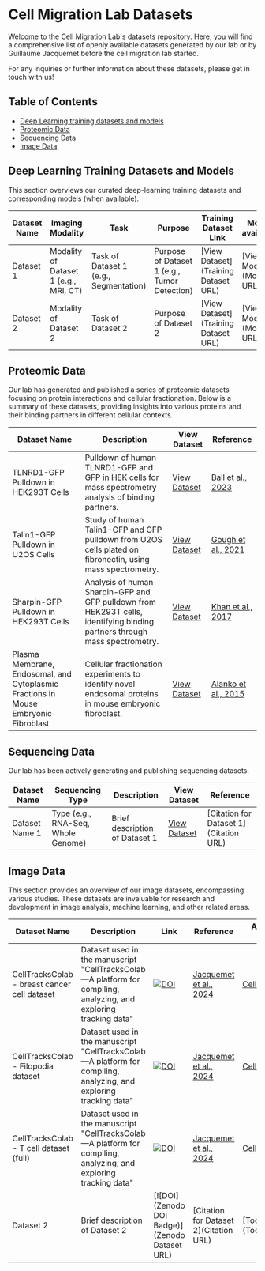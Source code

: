 # Cell Migration Lab Datasets

Welcome to the  Cell Migration Lab's datasets repository. Here, you will find a comprehensive list of openly available datasets generated by our lab or by Guillaume Jacquemet before the cell migration lab started.

For any inquiries or further information about these datasets, please get in touch with us!

## Table of Contents
- [Deep Learning training datasets and models](#Deep-Learning-training-datasets-and-models)
- [Proteomic Data](#Proteomic-Data)
- [Sequencing Data](#Sequencing-Data)
- [Image Data](#Image-Data)


## Deep Learning Training Datasets and Models

This section overviews our curated deep-learning training datasets and corresponding models (when available). 

| Dataset Name | Imaging Modality | Task | Purpose | Training Dataset Link | Model available |
|--------------|------------------|------|---------|-----------------------|------------|
| Dataset 1 | Modality of Dataset 1 (e.g., MRI, CT) | Task of Dataset 1 (e.g., Segmentation) | Purpose of Dataset 1 (e.g., Tumor Detection) | [View Dataset](Training Dataset URL) | [View Model](Model URL) |
| Dataset 2 | Modality of Dataset 2 | Task of Dataset 2 | Purpose of Dataset 2 | [View Dataset](Training Dataset URL) | [View Model](Model URL) |
<!-- Add more rows as needed -->



## Proteomic Data

Our lab has generated and published a series of proteomic datasets focusing on protein interactions and cellular fractionation. Below is a summary of these datasets, providing insights into various proteins and their binding partners in different cellular contexts.

| Dataset Name | Description | View Dataset | Reference |
| ------------ | ----------- | ------------ | --------- |
| TLNRD1-GFP Pulldown in HEK293T Cells | Pulldown of human TLNRD1-GFP and GFP in HEK cells for mass spectrometry analysis of binding partners. | [View Dataset](https://www.ebi.ac.uk/pride/archive/projects/PXD045258) | [Ball et al., 2023](https://www.biorxiv.org/content/10.1101/2023.09.29.559344v1) |
| Talin1-GFP Pulldown in U2OS Cells | Study of human Talin1-GFP and GFP pulldown from U2OS cells plated on fibronectin, using mass spectrometry. | [View Dataset](https://www.ebi.ac.uk/pride/archive/projects/PXD024634) | [Gough et al., 2021](https://www.jbc.org/article/S0021-9258(21)00635-9/fulltext) |
| Sharpin-GFP Pulldown in HEK293T Cells | Analysis of human Sharpin-GFP and GFP pulldown from HEK293T cells, identifying binding partners through mass spectrometry. | [View Dataset](https://www.ebi.ac.uk/pride/archive/projects/PXD004734) | [Khan et al., 2017](https://journals.biologists.com/jcs/article/130/18/3094/56377/The-Sharpin-interactome-reveals-a-role-for-Sharpin) |
| Plasma Membrane, Endosomal, and Cytoplasmic Fractions in Mouse Embryonic Fibroblast | Cellular fractionation experiments to identify novel endosomal proteins in mouse embryonic fibroblast. | [View Dataset](https://www.ebi.ac.uk/pride/archive/projects/PXD001870) | [Alanko et al., 2015](https://www.nature.com/articles/ncb3250) |

## Sequencing Data

Our lab has been actively generating and publishing sequencing datasets.

| Dataset Name | Sequencing Type | Description | View Dataset | Reference |
| ------------ | --------------- | ----------- | ------------ | --------- |
| Dataset Name 1 | Type (e.g., RNA-Seq, Whole Genome) | Brief description of Dataset 1 | [View Dataset](URL) | [Citation for Dataset 1](Citation URL) |

<!-- Add more rows as needed -->


## Image Data

This section provides an overview of our image datasets, encompassing various studies. These datasets are invaluable for research and development in image analysis, machine learning, and other related areas.

| Dataset Name | Description | Link | Reference | Associated Tool |
| ------------ | ----------- | ---- | --------- | --------------- |
| CellTracksColab - breast cancer cell dataset | Dataset used in the manuscript "CellTracksColab—A platform for compiling, analyzing, and exploring tracking data" | [![DOI](https://zenodo.org/badge/DOI/10.5281/zenodo.10539020.svg)](https://zenodo.org/record/10539020) | [Jacquemet et al., 2024](https://www.biorxiv.org/content/10.1101/2023.10.20.563252v3) | [CellTracksColab](https://github.com/guijacquemet/CellTracksColab/tree/main) |
| CellTracksColab - Filopodia dataset | Dataset used in the manuscript "CellTracksColab—A platform for compiling, analyzing, and exploring tracking data" | [![DOI](https://zenodo.org/badge/DOI/10.5281/zenodo.10539196.svg)](https://zenodo.org/record/10539196) | [Jacquemet et al., 2024](https://www.biorxiv.org/content/10.1101/2023.10.20.563252v3) | [CellTracksColab](https://github.com/guijacquemet/CellTracksColab/tree/main) |
| CellTracksColab - T cell dataset (full) | Dataset used in the manuscript "CellTracksColab—A platform for compiling, analyzing, and exploring tracking data" | [![DOI](https://zenodo.org/badge/DOI/10.5281/zenodo.10539720.svg)](https://zenodo.org/record/10539720) | [Jacquemet et al., 2024](https://www.biorxiv.org/content/10.1101/2023.10.20.563252v3) | [CellTracksColab](https://github.com/guijacquemet/CellTracksColab/tree/main) |
| Dataset 2 | Brief description of Dataset 2 | [![DOI](Zenodo DOI Badge)](Zenodo Dataset URL) | [Citation for Dataset 2](Citation URL) | [Tool Name](Tool URL) |
<!-- Add more rows as needed -->

